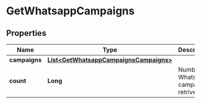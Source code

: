 
# GetWhatsappCampaigns

## Properties
Name | Type | Description | Notes
------------ | ------------- | ------------- | -------------
**campaigns** | [**List&lt;GetWhatsappCampaignsCampaigns&gt;**](GetWhatsappCampaignsCampaigns.md) |  |  [optional]
**count** | **Long** | Number of WhatsApp campaigns retrived |  [optional]



